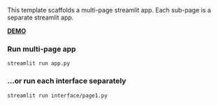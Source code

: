This template scaffolds a multi-page streamlit app. Each sub-page is a separate streamlit app.

[**DEMO**](https://share.streamlit.io/anton164/streamlit-multi-page-template/main/app.py)

### Run multi-page app
```
streamlit run app.py
```

### ...or run each interface separately
```
streamlit run interface/page1.py
```
